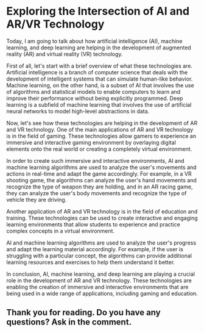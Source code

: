 # Exploring the Intersection of AI and AR/VR Technology

Today, I am going to talk about how artificial intelligence (AI), machine learning, and deep learning are helping in the development of augmented reality (AR) and virtual reality (VR) technology.

First of all, let's start with a brief overview of what these technologies are. Artificial intelligence is a branch of computer science that deals with the development of intelligent systems that can simulate human-like behavior. Machine learning, on the other hand, is a subset of AI that involves the use of algorithms and statistical models to enable computers to learn and improve their performance without being explicitly programmed. Deep learning is a subfield of machine learning that involves the use of artificial neural networks to model high-level abstractions in data.

Now, let's see how these technologies are helping in the development of AR and VR technology. One of the main applications of AR and VR technology is in the field of gaming. These technologies allow gamers to experience an immersive and interactive gaming environment by overlaying digital elements onto the real world or creating a completely virtual environment.

In order to create such immersive and interactive environments, AI and machine learning algorithms are used to analyze the user's movements and actions in real-time and adapt the game accordingly. For example, in a VR shooting game, the algorithms can analyze the user's hand movements and recognize the type of weapon they are holding, and in an AR racing game, they can analyze the user's body movements and recognize the type of vehicle they are driving.

Another application of AR and VR technology is in the field of education and training. These technologies can be used to create interactive and engaging learning environments that allow students to experience and practice complex concepts in a virtual environment.

AI and machine learning algorithms are used to analyze the user's progress and adapt the learning material accordingly. For example, if the user is struggling with a particular concept, the algorithms can provide additional learning resources and exercises to help them understand it better.

In conclusion, AI, machine learning, and deep learning are playing a crucial role in the development of AR and VR technology. These technologies are enabling the creation of immersive and interactive environments that are being used in a wide range of applications, including gaming and education.

## Thank you for reading. Do you have any questions? Ask in the comment.